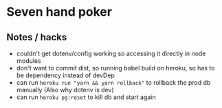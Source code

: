 # Seven hand poker

## Notes / hacks

* couldn't get dotenv/config working so accessing it directly in node modules
* don't want to commit dist, so running babel build on heroku, so has to be dependency instead of devDep
* can run `heroku run "yarn && yarn rollback"` to rollback the prod db manually (Also why dotenv is dev)
* can run `heroku pg:reset` to kill db and start again
